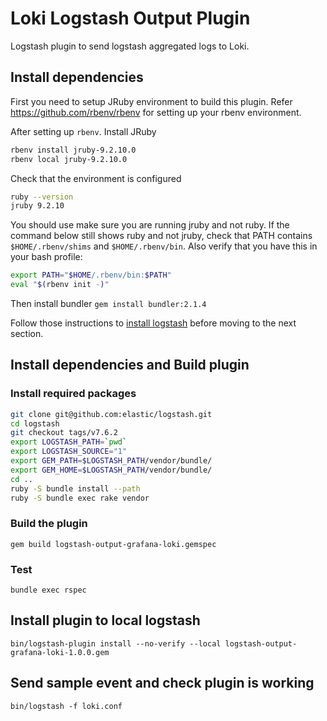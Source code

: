 # Loki Logstash Output Plugin

Logstash plugin to send logstash aggregated logs to Loki.

## Install dependencies

First you need to setup JRuby environment to build this plugin. Refer https://github.com/rbenv/rbenv for setting up your rbenv environment.

After setting up `rbenv`. Install JRuby

```bash
rbenv install jruby-9.2.10.0
rbenv local jruby-9.2.10.0
```

Check that the environment is configured

```bash
ruby --version
jruby 9.2.10
```

You should use make sure you are running jruby and not ruby. If the command below still shows ruby and not jruby, check that PATH contains `$HOME/.rbenv/shims` and `$HOME/.rbenv/bin`. Also verify that you have this in your bash profile:

```bash
export PATH="$HOME/.rbenv/bin:$PATH"
eval "$(rbenv init -)"
```

Then install bundler
`gem install bundler:2.1.4`

Follow those instructions to [install logstash](https://www.elastic.co/guide/en/logstash/current/installing-logstash.html) before moving to the next section.

## Install dependencies and Build plugin

### Install required packages

```bash
git clone git@github.com:elastic/logstash.git
cd logstash
git checkout tags/v7.6.2
export LOGSTASH_PATH=`pwd`
export LOGSTASH_SOURCE="1"
export GEM_PATH=$LOGSTASH_PATH/vendor/bundle/
export GEM_HOME=$LOGSTASH_PATH/vendor/bundle/
cd ..
ruby -S bundle install --path
ruby -S bundle exec rake vendor
```

### Build the plugin

`gem build logstash-output-grafana-loki.gemspec`

### Test

`bundle exec rspec`

## Install plugin to local logstash

`bin/logstash-plugin install --no-verify --local logstash-output-grafana-loki-1.0.0.gem`

## Send sample event and check plugin is working

`bin/logstash -f loki.conf`
